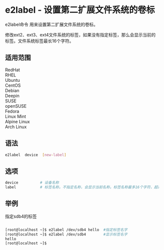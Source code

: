 # e2label - 设置第二扩展文件系统的卷标
e2label命令 用来设置第二扩展文件系统的卷标。

修改ext2、ext3、ext4文件系统的标签，如果没有指定标签，那么会显示当前的标签。文件系统标签最长16个字符。

## 适用范围

<!-- <div class="svg linux">Linux</div> -->
<div class="svg redhat">RedHat</div>
<div class="svg rhel">RHEL</div>
<div class="svg ubuntu">Ubuntu</div>
<div class="svg centos">CentOS</div>
<div class="svg debian">Debian</div>
<div class="svg deepin">Deepin</div>
<div class="svg suse">SUSE</div>
<div class="svg opensuse">openSUSE</div>
<div class="svg fedora">Fedora</div>
<div class="svg linuxmint">Linux Mint</div>
<!-- <div class="svg mxlinux">MX Linux</div> -->
<div class="svg alpinelinux">Alpine Linux</div>
<div class="svg archlinux">Arch Linux</div>

## 语法

``` bash
e2label  device  [new-label]
```

## 选项

``` bash
device          # 设备名称
label           # 标签名称。不指定名称，会显示当前名称。标签名称最多16个字符，超过16个字符将会被自动截断
```
## 举例
指定sdb4的标签
``` bash

[root@localhost ~]$ e2label /dev/sdb4 hello  #指定标签名字
[root@localhost ~]$ e2label /dev/sdb4        #显示标签名字
hello
[root@localhost ~]$
```
